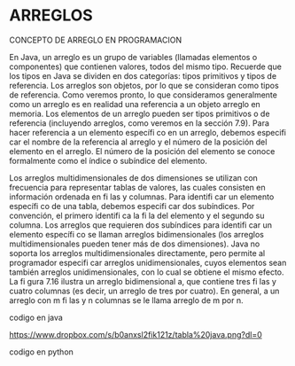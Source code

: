 # ARREGLOS
CONCEPTO DE ARREGLO EN PROGRAMACION


En Java, un arreglo es un grupo de variables (llamadas elementos o componentes) que contienen valores, todos
del mismo tipo. Recuerde que los tipos en Java se dividen en dos categorías: tipos primitivos y tipos de referencia.
Los arreglos son objetos, por lo que se consideran como tipos de referencia. Como veremos pronto, lo que
consideramos generalmente como un arreglo es en realidad una referencia a un objeto arreglo en memoria. Los
elementos de un arreglo pueden ser tipos primitivos o de referencia (incluyendo arreglos, como veremos en la
sección 7.9). Para hacer referencia a un elemento específi co en un arreglo, debemos especifi car el nombre de
la referencia al arreglo y el número de la posición del elemento en el arreglo. El número de la posición del elemento
se conoce formalmente como el índice o subíndice del elemento.


Los arreglos multidimensionales de dos dimensiones se utilizan con frecuencia para representar tablas de valores,
las cuales consisten en información ordenada en fi las y columnas. Para identifi car un elemento específi co de una
tabla, debemos especifi car dos subíndices. Por convención, el primero identifi ca la fi la del elemento y el segundo
su columna. Los arreglos que requieren dos subíndices para identifi car un elemento específi co se llaman arreglos
bidimensionales (los arreglos multidimensionales pueden tener más de dos dimensiones). Java no soporta
los arreglos multidimensionales directamente, pero permite al programador especifi car arreglos unidimensionales,
cuyos elementos sean también arreglos unidimensionales, con lo cual se obtiene el mismo efecto. La fi gura 7.16
ilustra un arreglo bidimensional a, que contiene tres fi las y cuatro columnas (es decir, un arreglo de tres por cuatro).
En general, a un arreglo con m fi las y n columnas se le llama arreglo de m por n.


codigo en java

https://www.dropbox.com/s/b0anxsl2fik121z/tabla%20java.png?dl=0

codigo en python

